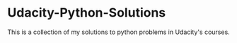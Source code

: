 # Udacity-Python-Solutions
This is a collection of my solutions to python problems in Udacity's courses.
